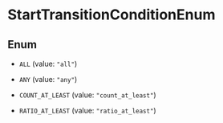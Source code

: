 

# StartTransitionConditionEnum

## Enum


* `ALL` (value: `"all"`)

* `ANY` (value: `"any"`)

* `COUNT_AT_LEAST` (value: `"count_at_least"`)

* `RATIO_AT_LEAST` (value: `"ratio_at_least"`)



